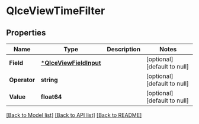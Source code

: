 # QlceViewTimeFilter

## Properties
Name | Type | Description | Notes
------------ | ------------- | ------------- | -------------
**Field** | [***QlceViewFieldInput**](QLCEViewFieldInput.md) |  | [optional] [default to null]
**Operator** | **string** |  | [optional] [default to null]
**Value** | **float64** |  | [optional] [default to null]

[[Back to Model list]](../README.md#documentation-for-models) [[Back to API list]](../README.md#documentation-for-api-endpoints) [[Back to README]](../README.md)

